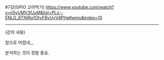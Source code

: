 #7강(GPIO 고아먹기)
https://www.youtube.com/watch?v=n5yUMV3fJuM&list=PLz--ENLG_8TNjRg1OtyFBvUyV4PHaKwmu&index=10

___
(강의 내용)

참으로 어렵네,,,

분석하는 것이 정말 중요.
